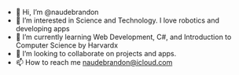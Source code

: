 - 👋 Hi, I’m @naudebrandon
- 👀 I’m interested in Science and Technology. I love robotics and developing apps
- 🌱 I’m currently learning Web Development, C#, and Introduction to Computer Science by Harvardx
- 💞️ I’m looking to collaborate on projects and apps.
- 📫 How to reach me naudebrandon@icloud.com

<!---
naudebrandon/naudebrandon is a ✨ special ✨ repository because its `README.md` (this file) appears on your GitHub profile.
You can click the Preview link to take a look at your changes.
--->
